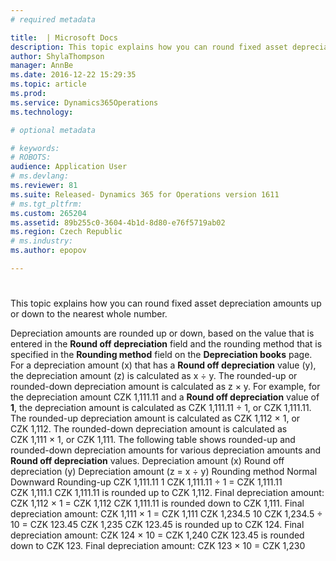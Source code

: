 ```yaml
---
# required metadata

title:  | Microsoft Docs
description: This topic explains how you can round fixed asset depreciation amounts up or down to the nearest whole number. 
author: ShylaThompson
manager: AnnBe
ms.date: 2016-12-22 15:29:35
ms.topic: article
ms.prod: 
ms.service: Dynamics365Operations
ms.technology: 

# optional metadata

# keywords: 
# ROBOTS: 
audience: Application User
# ms.devlang: 
ms.reviewer: 81
ms.suite: Released- Dynamics 365 for Operations version 1611
# ms.tgt_pltfrm: 
ms.custom: 265204
ms.assetid: 89b255c0-3604-4b1d-8d80-e76f5719ab02
ms.region: Czech Republic
# ms.industry: 
ms.author: epopov

---
```


# 

This topic explains how you can round fixed asset depreciation amounts up or down to the nearest whole number. 

Depreciation amounts are rounded up or down, based on the value that is entered in the **Round off depreciation** field and the rounding method that is specified in the **Rounding method** field on the **Depreciation books** page. For a depreciation amount (x) that has a **Round off depreciation** value (y), the depreciation amount (z) is calculated as x ÷ y. The rounded-up or rounded-down depreciation amount is calculated as z × y. For example, for the depreciation amount CZK 1,111.11 and a **Round off depreciation** value of **1**, the depreciation amount is calculated as CZK 1,111.11 ÷ 1, or CZK 1,111.11. The rounded-up depreciation amount is calculated as CZK 1,112 × 1, or CZK 1,112. The rounded-down depreciation amount is calculated as CZK 1,111 × 1, or CZK 1,111. The following table shows rounded-up and rounded-down depreciation amounts for various depreciation amounts and **Round off depreciation** values.
Depreciation amount (x)
Round off depreciation (y)
Depreciation amount (z = x ÷ y)
Rounding method
Normal
Downward
Rounding-up
CZK 1,111.11
1
CZK 1,111.11 ÷ 1 = CZK 1,111.11
CZK 1,111.1
CZK 1,111.11 is rounded up to CZK 1,112. Final depreciation amount: CZK 1,112 × 1 = CZK 1,112
CZK 1,111.11 is rounded down to CZK 1,111. Final depreciation amount: CZK 1,111 × 1 = CZK 1,111
CZK 1,234.5
10
CZK 1,234.5 ÷ 10 = CZK 123.45
CZK 1,235
CZK 123.45 is rounded up to CZK 124. Final depreciation amount: CZK 124 × 10 = CZK 1,240
CZK 123.45 is rounded down to CZK 123. Final depreciation amount: CZK 123 × 10 = CZK 1,230

